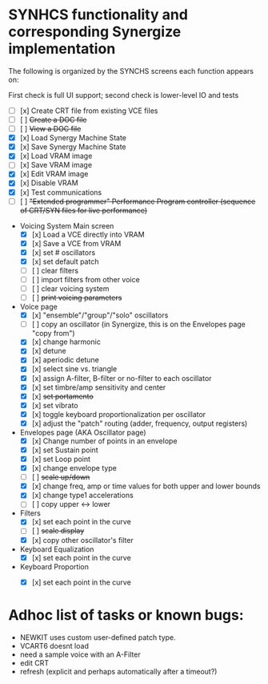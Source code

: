 # SYNHCS functionality and corresponding Synergize implementation

The following is organized by the SYNCHS screens each function appears on:

First check is full UI support; second check is lower-level IO and tests

* [ ] [x] Create CRT file from existing VCE files
* [ ] [ ] <s>Create a DOC file</s>
* [ ] [ ] <s>View a DOC file</s>
* [x] [x] Load Synergy Machine State
* [x] [x] Save Synergy Machine State
* [x] [x] Load VRAM image
* [ ] [x] Save VRAM image
* [x] [x] Edit VRAM image
* [x] [x] Disable VRAM
* [x] [x] Test communications
* [ ] [ ] <s>"Extended programmer" Performance Program controller (sequence of CRT/SYN files for live performance)</s>

* Voicing System Main screen
    * [x] [x] Load a VCE directly into VRAM
    * [x] [x] Save a VCE from VRAM
    * [x] [x] set # oscillators
    * [x] [x] set default patch
    * [ ] [ ] clear filters
    * [ ] [ ] import filters from other voice
    * [ ] [ ] clear voicing system
    * [ ] [ ] <s>print voicing parameters</s>

* Voice page
    * [x] [x] "ensemble"/"group"/"solo" oscillators
    * [ ] [ ] copy an oscillator (in Synergize, this is on the Envelopes page "copy from")
    * [x] [x] change harmonic
    * [x] [x] detune
    * [x] [x] aperiodic detune
    * [x] [x] select sine vs. triangle
    * [x] [x] assign A-filter, B-filter or no-filter to each oscillator
    * [x] [x] set timbre/amp sensitivity and center
    * [x] [x] <s>set portamento</s>
    * [x] [x] set vibrato
    * [x] [x] toggle keyboard proportionalization per oscillator
    * [x] [x] adjust the "patch" routing (adder, frequency, output registers)

* Envelopes page (AKA Oscillator page)
    * [x] [x] Change number of points in an envelope
    * [x] [x] set Sustain point
    * [x] [x] set Loop point
    * [x] [x] change envelope type
    * [ ] [ ] <s>scale up/down</s>
    * [x] [x] change freq, amp or time values for both upper and lower bounds
    * [x] [x] change type1 accelerations
    * [ ] [ ] copy upper <-> lower

* Filters
    * [x] [x] set each point in the curve
    * [ ] [ ] <s>scale display</s>
    * [x] [x] copy other oscillator's filter

* Keyboard Equalization
    * [x] [x] set each point in the curve

* Keyboard Proportion
    * [x] [x] set each point in the curve



# Adhoc list of tasks or known bugs:

* NEWKIT uses custom user-defined patch type. 
* VCART6 doesnt load
* need a sample voice with an A-Filter
* edit CRT
* refresh (explicit and perhaps automatically after a timeout?)


